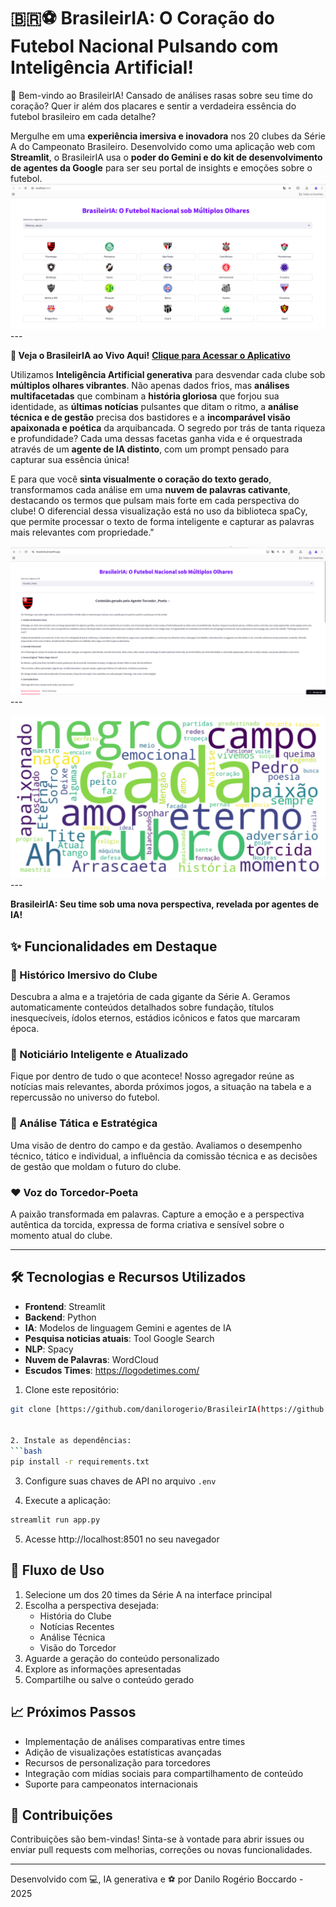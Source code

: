 # 🇧🇷⚽ BrasileirIA: O Coração do Futebol Nacional Pulsando com Inteligência Artificial!

👋 Bem-vindo ao BrasileirIA! Cansado de análises rasas sobre seu time do coração? Quer ir além dos placares e sentir a verdadeira essência do futebol brasileiro em cada detalhe?

Mergulhe em uma **experiência imersiva e inovadora** nos 20 clubes da Série A do Campeonato Brasileiro. Desenvolvido como uma aplicação web com **Streamlit**, o BrasileirIA usa o **poder do Gemini e do kit de desenvolvimento de agentes da Google** para ser seu portal de insights e emoções sobre o futebol.
![BrasileirIA Screenshot](https://github.com/danilorogerio/BrasileirIA/blob/704f817f36fa8c8da21ba2f028838e45993acc97/imagens/Tela_Inicial.png) ---

**🚀 Veja o BrasileirIA ao Vivo Aqui!**
**[Clique para Acessar o Aplicativo](https://brasileiria.streamlit.app/)**

Utilizamos **Inteligência Artificial generativa** para desvendar cada clube sob **múltiplos olhares vibrantes**. Não apenas dados frios, mas **análises multifacetadas** que combinam a **história gloriosa** que forjou sua identidade, as **últimas notícias** pulsantes que ditam o ritmo, a **análise técnica e de gestão** precisa dos bastidores e a **incomparável visão apaixonada e poética** da arquibancada. O segredo por trás de tanta riqueza e profundidade? Cada uma dessas facetas ganha vida e é orquestrada através de um **agente de IA distinto**, com um prompt pensado para capturar sua essência única! 

E para que você **sinta visualmente o coração do texto gerado**, transformamos cada análise em uma **nuvem de palavras cativante**, destacando os termos que pulsam mais forte em cada perspectiva do clube!  O diferencial dessa visualização está no uso da biblioteca spaCy, que permite processar o texto de forma inteligente e capturar as palavras mais relevantes com propriedade."

![Screenshot Agente Torcedor](https://github.com/danilorogerio/BrasileirIA/blob/c3d55472f3c0f8e9350aeda449dea834e11af9e5/imagens/Screenshot_Agente_Torcedor.png) ---

![Screenshot Nuvem de Palavras ](https://github.com/danilorogerio/BrasileirIA/blob/e95dfd2b2d55268d82e2c5b796499070110bcc27/imagens/nuvem_termos_gerais) ---

**BrasileirIA: Seu time sob uma nova perspectiva, revelada por agentes de IA!**


## ✨ Funcionalidades em Destaque

### 📜 Histórico Imersivo do Clube 
Descubra a alma e a trajetória de cada gigante da Série A. Geramos automaticamente conteúdos detalhados sobre fundação, títulos inesquecíveis, ídolos eternos, estádios icônicos e fatos que marcaram época.

### 📰 Noticiário Inteligente e Atualizado
Fique por dentro de tudo o que acontece! Nosso agregador reúne as  notícias mais relevantes, aborda próximos jogos, a situação na tabela e a repercussão no universo do futebol.

### 🧠 Análise Tática e Estratégica
Uma visão de dentro do campo e da gestão. Avaliamos o desempenho técnico, tático e individual, a influência da comissão técnica e as decisões de gestão que moldam o futuro do clube.

### ❤️ Voz do Torcedor-Poeta
A paixão transformada em palavras. Capture a emoção e a perspectiva autêntica da torcida, expressa de forma criativa e sensível sobre o momento atual do clube.

---

## 🛠️ Tecnologias e Recursos Utilizados

- **Frontend**: Streamlit
- **Backend**: Python
- **IA**: Modelos de linguagem Gemini e agentes de IA
- **Pesquisa noticias atuais**: Tool Google Search
- **NLP**: Spacy
- **Nuvem de Palavras**: WordCloud
- **Escudos Times**: https://logodetimes.com/

1. Clone este repositório:
```bash
git clone [https://github.com/danilorogerio/BrasileirIA(https://github.com/danilorogerio/BrasileirIA


2. Instale as dependências:
```bash
pip install -r requirements.txt
```

3. Configure suas chaves de API no arquivo `.env` 
   
5. Execute a aplicação:
```bash
streamlit run app.py
```

5. Acesse http://localhost:8501 no seu navegador

## 🔄 Fluxo de Uso

1. Selecione um dos 20 times da Série A na interface principal
2. Escolha a perspectiva desejada:
   - História do Clube
   - Notícias Recentes
   - Análise Técnica
   - Visão do Torcedor
3. Aguarde a geração do conteúdo personalizado
4. Explore as informações apresentadas
5. Compartilhe ou salve o conteúdo gerado

## 📈 Próximos Passos

- Implementação de análises comparativas entre times
- Adição de visualizações estatísticas avançadas
- Recursos de personalização para torcedores
- Integração com mídias sociais para compartilhamento de conteúdo
- Suporte para campeonatos internacionais

## 🤝 Contribuições

Contribuições são bem-vindas! Sinta-se à vontade para abrir issues ou enviar pull requests com melhorias, correções ou novas funcionalidades.

---

Desenvolvido com 💻, IA generativa e ⚽ por Danilo Rogério Boccardo - 2025
